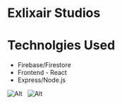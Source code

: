 # Exlixair Studios



# Technolgies Used
- Firebase/Firestore
- Frontend - React
- Express/Node.js


 ![Alt](gif1.gif)
 &nbsp;
 ![Alt](gif2.gif)



